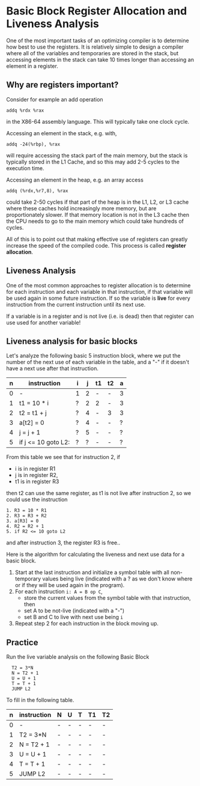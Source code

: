 # Basic Block Register Allocation and Liveness Analysis

One of the most important tasks of an optimizing compiler is to determine how best to use the
registers.  It is relatively simple to design a compiler where all of the variables and temporaries
are stored in the stack, but accessing elements in the stack can take 10 times longer than accessing
an element in a register.  

## Why are registers important?
Consider for example an add operation
```
addq %rdx %rax
```
in the X86-64 assembly language. This will typically take one clock cycle. 

Accessing an element in the stack, e.g. with,
```
addq -24(%rbp), %rax
```
will require accessing the stack part of the main memory, but
the stack is typically stored in the L1 Cache, and so this may add 2-5 cycles 
to the execution time.

Accessing an element in the heap, e.g. an array access
```
addq (%rdx,%r7,8), %rax
```
could take 2-50 cycles if that part of the heap is in the L1, L2, or L3 cache
where these caches hold increasingly more memory, but are proportionately slower.
If that memory location is not in the L3 cache then the CPU needs to go to the main
memory which could take hundreds of cycles.

All of this is to point out that making effective use of registers can greatly
increase the speed of the compiled code. This process is called **register allocation**.

## Liveness Analysis 
One of the most common approaches to register allocation is to determine for each
instruction and each variable in that instruction, if that variable will be used
again in some future instruction.  If so the variable is **live** for every instruction
from the current instruction until its next use. 

If a variable is in a register and is not live (i.e. is dead) then that register can use used for
another variable!

## Liveness analysis for basic blocks
Let's analyze the following basic 5 instruction block,
where we put the number of the next use of each variable in the table, 
and a "-" if it doesn't have a next use after that instruction.

| n | instruction | i | j | t1 | t2 | a |
| --- | --- | --- | --- | --- | --- | --- |
| 0| - | 1 | 2 | -| - | 3 |
|1|  t1 = 10 * i  | ? | 2 | 2 | - | 3 |
|2|  t2 = t1 + j  | ? | 4 | - | 3 | 3 |
|3|  a[t2] = 0    | ? | 4 | - | - | ? |
|4|  j = j + 1    | ? | 5 | - | - | ? |
|5|  if j <= 10 goto L2:  | ? | ? | - | - | ? |

From this table we see that for instruction 2, 
if 
* i is in register R1
* j is in register R2,
* t1 is in register R3

then  t2 can use the same register, as t1 is not live after instruction 2,
so we could use the instruction
```
1. R3 = 10 * R1
2. R3 = R3 + R2
3. a[R3] = 0
4. R2 = R2 + 1
5. if R2 <= 10 goto L2
```
and after instruction 3, the register R3 is free..

Here is the algorithm for calculating the liveness and next use data for a basic block.

1. Start at the last instruction and initialize a symbol table with all non-temporary values being live (indicated with a ? as we don't know where or if they will be used again in the program).
2. For each instruction ```i: A = B op C```,
   * store the current values from the symbol table with that instruction, then
   * set A to be not-live (indicated with a "-")
   * set B and C to live with next use being ```i```
4. Repeat step 2 for each instruction in the block moving up.


## Practice
Run the live variable analysis on the following Basic Block
```
  T2 = 3*N
  N = T2 + 1
  U = U + 1
  T = T + 1
  JUMP L2
```
To fill in the following table.

| n | instruction | N | U | T | T1 | T2 |
| --- | --- | --- | --- | --- | --- | --- |
| 0 | -  |  -  |  -  |  -  |  -  |  -  | 
| 1 | T2 = 3*N|  -  |  -  |  -  |  -  |  -  | 
| 2 |  N = T2 + 1|  -  |  -  |  -  |  -  |  -  | 
| 3 |  U = U + 1|  -  |  -  |  -  |  -  |  -  | 
| 4 |  T = T + 1|  -  |  -  |  -  |  -  |  -  | 
| 5 |  JUMP L2|  -  |  -  |  -  |  -  |  -  | 
```






